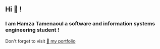 ## Hi 👋 !
### I am Hamza Tamenaoul a software and information systems engineering student !

Don't forget to visit [🔗 my portfolio](https://hamza-tam.gitlab.io/)

<!--
**hamza-tam/hamza-tam** is a ✨ _special_ ✨ repository because its `README.md` (this file) appears on your GitHub profile.

Here are some ideas to get you started:

- 🔭 I’m currently working on ...
- 🌱 I’m currently learning ...
- 👯 I’m looking to collaborate on ...
- 🤔 I’m looking for help with ...
- 💬 Ask me about ...
- 📫 How to reach me: ...
- 😄 Pronouns: ...
- ⚡ Fun fact: ...
-->
